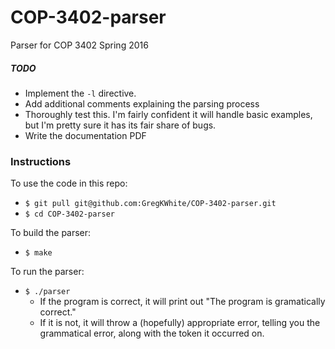 # COP-3402-parser
Parser for COP 3402 Spring 2016

##### TODO
* Implement the `-l` directive.
* Add additional comments explaining the parsing process
* Thoroughly test this. I'm fairly confident it will handle basic examples, but
  I'm pretty sure it has its fair share of bugs.
* Write the documentation PDF

### Instructions
To use the code in this repo:
* `$ git pull git@github.com:GregKWhite/COP-3402-parser.git`
* `$ cd COP-3402-parser`

To build the parser:
* `$ make`

To run the parser:
* `$ ./parser`
  + If the program is correct, it will print out "The program is gramatically
    correct."
  + If it is not, it will throw a (hopefully) appropriate error, telling you the
    grammatical error, along with the token it occurred on.
